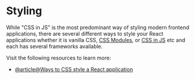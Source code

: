 # Styling

While "CSS in JS" is the most predominant way of styling modern frontend applications, there are several different ways to style your React applications whether it is vanilla CSS, [CSS Modules](https://github.com/css-modules/css-modules), or [CSS in JS](https://css-tricks.com/a-thorough-analysis-of-css-in-js/) etc and each has several frameworks available.

Visit the following resources to learn more:

- [@article@Ways to CSS style a React application](https://www.robinwieruch.de/react-css-styling/)

